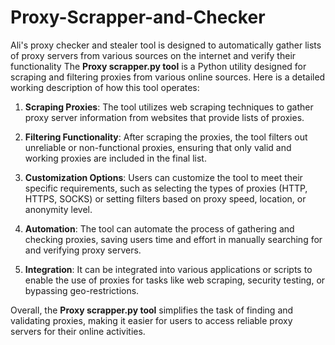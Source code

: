 # Proxy-Scrapper-and-Checker
Ali's proxy checker and stealer tool is designed to automatically gather lists of proxy servers from various sources on the internet and verify their functionality
The **Proxy scrapper.py tool** is a Python utility designed for scraping and filtering proxies from various online sources. Here is a detailed working description of how this tool operates:

1. **Scraping Proxies**: The tool utilizes web scraping techniques to gather proxy server information from websites that provide lists of proxies.

2. **Filtering Functionality**: After scraping the proxies, the tool filters out unreliable or non-functional proxies, ensuring that only valid and working proxies are included in the final list.

3. **Customization Options**: Users can customize the tool to meet their specific requirements, such as selecting the types of proxies (HTTP, HTTPS, SOCKS) or setting filters based on proxy speed, location, or anonymity level.

4. **Automation**: The tool can automate the process of gathering and checking proxies, saving users time and effort in manually searching for and verifying proxy servers.

5. **Integration**: It can be integrated into various applications or scripts to enable the use of proxies for tasks like web scraping, security testing, or bypassing geo-restrictions.

Overall, the **Proxy scrapper.py tool** simplifies the task of finding and validating proxies, making it easier for users to access reliable proxy servers for their online activities.

